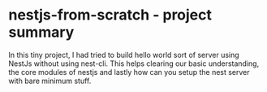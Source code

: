 # nestjs-from-scratch - project summary

In this tiny project, I had tried to build hello world sort of server using NestJs without using nest-cli. This helps clearing our basic understanding, the core modules of nestjs and lastly how can you setup the nest server with bare minimum stuff. 
